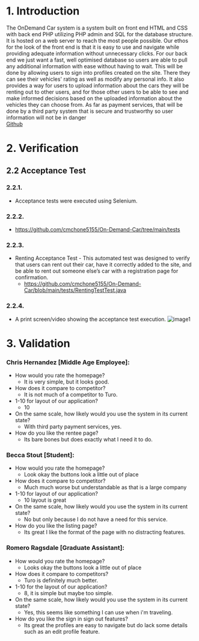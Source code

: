 # 1. Introduction
The OnDemand Car system is a system built on front end HTML and CSS with back end PHP utilizing PHP admin and SQL for the database structure. It is hosted on a web server to reach the most people possible. Our ethos for the look of the front end is that it is easy to use and navigate while providing adequate information without unnecessary clicks. For our back end we just want a fast, well optimised database so users are able to pull any additional information with ease without having to wait. This will be done by allowing users to sign into profiles created on the site. There they can see their vehicles' rating as well as modify any personal info. It also provides a way for users to upload information about the cars they will be renting out to other users, and for those other users to be able to see and make informed decisions based on the uploaded information about the vehicles they can choose from. As far as payment services, that will be done by a third party system that is secure and trustworthy so user information will not be in danger\
[Github](https://github.com/cmchone5155/On-Demand-Car)
# 2. Verification
## 2.2 Acceptance Test
### 2.2.1. 
* Acceptance tests were executed using Selenium.
### 2.2.2.
* https://github.com/cmchone5155/On-Demand-Car/tree/main/tests  

### 2.2.3. 
* Renting Acceptance Test - This automated test was designed to verify that users can rent out their car, have it correctly added to the site, and be able to rent out someone else’s car with a registration page for confirmation.
  *  https://github.com/cmchone5155/On-Demand-Car/blob/main/tests/RentingTestTest.java 

### 2.2.4. 
* A print screen/video showing the acceptance test execution. 
![image1](https://user-images.githubusercontent.com/79882639/144355826-44580830-de10-48a8-9b49-ef7507c7699c.png)


# 3. Validation
### Chris Hernandez [Middle Age Employee]:
* How would you rate the homepage?
  - It is very simple, but it looks good.
* How does it compare to competitor?
  - It is not much of a competitor to Turo.
* 1-10 for layout of our application?
  -  10
* On the same scale, how likely would you use the system in its current state?
  - With third party payment services, yes.
* How do you like the rentee page?
  - Its bare bones but does exactly what I need it to do.


### Becca Stout [Student]:
* How would you rate the homepage?
  - Look okay the buttons look a little out of place
* How does it compare to competitor?
  - Much much worse but understandable as that is a large company
* 1-10 for layout of our application?
  - 10 layout is great
* On the same scale, how likely would you use the system in its current state?
  - No but only because I do not have a need for this service.
* How do you like the listing page?
  - Its great I like the format of the page with no distracting features.

### Romero Ragsdale [Graduate Assistant]:
* How would you rate the homepage?
  - Looks okay the buttons look a little out of place
* How does it compare to competitors?
  - Turo is definitely much better. 
* 1-10 for the layout of our application?
  - 8, it is simple but maybe too simple.
* On the same scale, how likely would you use the system in its current state?
  - Yes, this seems like something I can use when i'm traveling.
* How do you like the sign in sign out features?
  - Its great the profiles are easy to navigate but do lack some details such as an edit profile feature.



